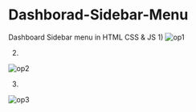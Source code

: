 # Dashborad-Sidebar-Menu
Dashboard Sidebar menu in HTML CSS &amp; JS
1) 
![op1](https://github.com/RohanSakpal/Dashborad-Sidebar-Menu/assets/61617566/c8362f2e-ac52-47ce-85a7-dd1659bad226)

2) 
![op2](https://github.com/RohanSakpal/Dashborad-Sidebar-Menu/assets/61617566/3f7c673c-f497-4b93-9acc-cfb4c395b101)

3)
![op3](https://github.com/RohanSakpal/Dashborad-Sidebar-Menu/assets/61617566/d85baf33-95d0-4f41-962c-948f8fa9bf23)
